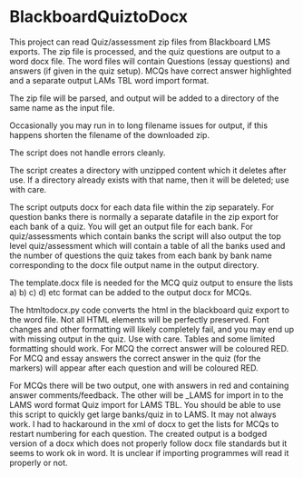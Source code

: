 # BlackboardQuiztoDocx
This project can read Quiz/assessment zip files from Blackboard LMS exports.  The zip file is processed, and the quiz questions are output to a word docx file.  The word files will contain Questions (essay questions) and answers (if given in the quiz setup).  MCQs have correct answer highlighted and a separate output LAMs TBL word import format.

The zip file will be parsed, and output will be added to a directory of the same name as the input file.

Occasionally you may run in to long filename issues for output, if this happens shorten the filename of the downloaded zip.

The script does not handle errors cleanly.

The script creates a directory with unzipped content which it deletes after use.  If a directory already exists with that name, then it will be deleted; use with care.

The script outputs docx for each data file within the zip separately.  For question banks there is normally a separate datafile in the zip export for each bank of a quiz.  You will get an output file for each bank.  For quiz/assessments which contain banks the script will also output the top level quiz/assessment which will contain a table of all the banks used and the number of questions the quiz takes from each bank by bank name corresponding to the docx file output name in the output directory.

The template.docx file is needed for the MCQ quiz output to ensure the lists a) b) c) d) etc format can be added to the output docx for MCQs.

The htmltodocx.py code converts the html in the blackboard quiz export to the word file.  Not all HTML elements will be perfectly preserved.  Font changes and other formatting will likely completely fail, and you may end up with missing output in the quiz.  Use with care.  Tables and some limited formatting should work.
For MCQ the correct answer will be coloured RED.
For MCQ and essay answers the correct answer in the quiz (for the markers) will appear after each question and will be coloured RED.

For MCQs there will be two output, one with answers in red and containing answer comments/feedback.  The other will be _LAMS for import in to the LAMS word format Quiz import for LAMS TBL.  You should be able to use this script to quickly get large banks/quiz in to LAMS.  It may not always work.  I had to hackaround in the xml of docx to get the lists for MCQs to restart numbering for each question.  The created output is a bodged version of a docx which does not properly follow docx file standards but it seems to work ok in word.  It is unclear if importing programmes will read it properly or not.
